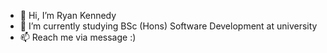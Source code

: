- 👋 Hi, I’m Ryan Kennedy
- 🌱 I’m currently studying BSc (Hons) Software Development at university
- 📫 Reach me via message :)
